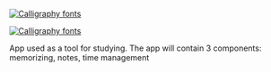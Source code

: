 <a href="https://www.fontspace.com/category/calligraphy"><img src="https://see.fontimg.com/api/renderfont4/PzlE/eyJyIjoiZnMiLCJoIjo2NSwidyI6MTAwMCwiZnMiOjY1LCJmZ2MiOiIjMDAwMDAwIiwiYmdjIjoiI0ZGRkZGRiIsInQiOjF9/U3R1ZHlIdWI/sweet-hipster.png" alt="Calligraphy fonts"></a>


<a href=""><img src="https://see.fontimg.com/api/renderfont4/PzlE/eyJyIjoiZnMiLCJoIjo2NSwidyI6MTAwMCwiZnMiOjY1LCJmZ2MiOiIjMDAwMDAwIiwiYmdjIjoiI0ZGRkZGRiIsInQiOjF9/U3R1ZHlIdWI/sweet-hipster.png" alt="Calligraphy fonts"></a>

App used as a tool for studying. The app will contain 3 components: memorizing, notes, time management
